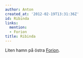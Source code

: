 ```yaml
---
author: Anton
created_at: '2012-02-19T13:31:36Z'
id: Ribinda
links:
  mention:
  - Forion
title: Ribinda
---
```


Liten hamn på östra [Forion].

  [Forion]: Forion
